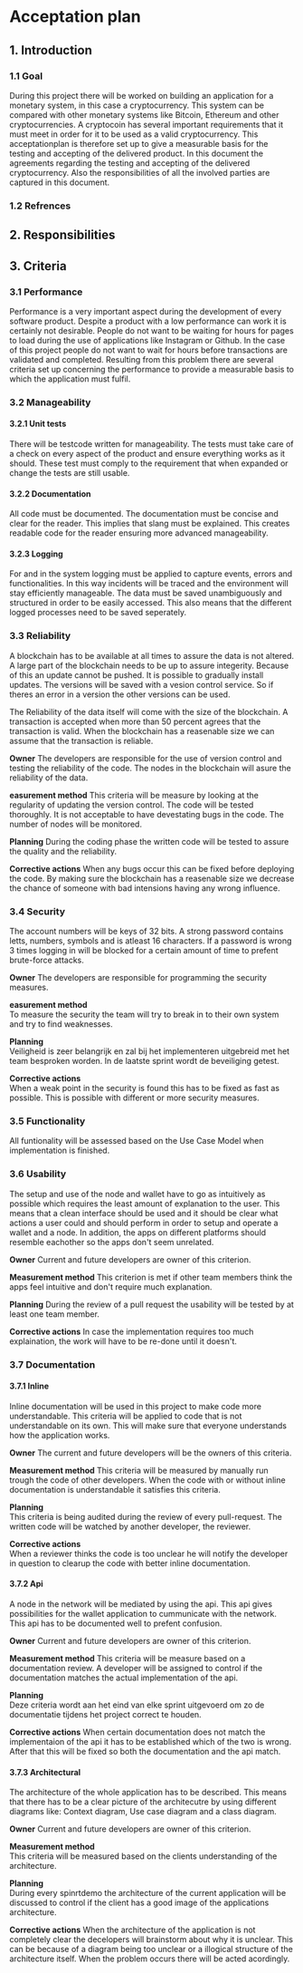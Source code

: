 # Acceptation plan

## 1. Introduction

### 1.1 Goal
During this project there will be worked on building an application for a monetary system, in this case a cryptocurrency. This system can be compared with other monetary systems like Bitcoin, Ethereum and other cryptocurrencies. A cryptocoin has several important requirements that it must meet in order for it to be used as a valid cryptocurrency. This acceptationplan is therefore set up to give a measurable basis for the testing and accepting of the delivered product. In this document the agreements regarding the testing and accepting of the delivered cryptocurrency. Also the responsibilities of all the involved parties are captured in this document.

### 1.2 Refrences

## 2. Responsibilities

## 3. Criteria

### 3.1 Performance
Performance is a very important aspect during the development of every software product. Despite a product with a low performance can work it is certainly not desirable. People do not want to be waiting for hours for pages to load during the use of applications like Instagram or Github. In the case of this project people do not want to wait for hours before transactions are validated and completed. Resulting from this problem there are several criteria set up concerning the performance to provide a measurable basis to which the application must fulfil.

### 3.2 Manageability

#### 3.2.1 Unit tests
There will be testcode written for manageability. The tests must take care of a check on every aspect of the product and ensure everything works as it should. These test must comply to the requirement that when expanded or change the tests are still usable.

#### 3.2.2 Documentation
All code must be documented. The documentation must be concise and clear for the reader. This implies that slang must be explained. This creates readable code for the reader ensuring more advanced manageability.

#### 3.2.3 Logging
For and in the system logging must be applied to capture events, errors and functionalities. In this way incidents will be traced and the environment will stay efficiently manageable. The data must be saved unambiguously and structured in order to be easily accessed. This also means that the different logged processes need to be saved seperately.

### 3.3 Reliability
A blockchain has to be available at all times to assure the data is not altered. A large part of the blockchain needs to be up to assure integerity. Because of this an update cannot be pushed. It is possible to gradually install updates. The versions will be saved with a vesion control service. So if theres an error in a version the other versions can be used.

The Reliability of the data itself will come with the size of the blockchain. A transaction is accepted when more than 50 percent agrees that the transaction is valid. When the blockchain has a reasenable size we can assume that the transaction is reliable.

**Owner**
The developers are responsible for the use of version control and testing the reliability of the code. The nodes in the blockchain will asure the reliability of the data. 

**easurement method**
This criteria will be measure by looking at the regularity of updating the version control. The code will be tested thoroughly. It is not acceptable to have devestating bugs in the code. The number of nodes will be monitored. 

**Planning**
During the coding phase the written code will be tested to assure the quality and the reliability. 

**Corrective actions**
When any bugs occur this can be fixed before deploying the code. By making sure the blockchain has a reasenable size we decrease the chance of someone with bad intensions having any wrong influence.

### 3.4 Security
The account numbers will be keys of 32 bits. A strong password contains letts, numbers, symbols and is atleast 16 characters. If a password is wrong 3 times logging in will be blocked for a certain amount of time to prefent brute-force attacks.

**Owner**
The developers are responsible for programming the security measures.

**easurement method**  
To measure the security the team will try to break in to their own system and try to find weaknesses.

**Planning**  
Veiligheid is zeer belangrijk en zal bij het implementeren uitgebreid met het team besproken worden. In de laatste sprint wordt de beveiliging getest. 

**Corrective actions**  
When a weak point in the security is found this has to be fixed as fast as possible. This is possible with different or more security measures.  

### 3.5 Functionality
All funtionality will be assessed based on the Use Case Model when implementation is finished.

### 3.6 Usability
The setup and use of the node and wallet have to go as intuitively as possible which requires the least amount of explanation to the user. This means that a clean interface should be used and it should be clear what actions a user could and should perform in order to setup and operate a wallet and a node.
In addition, the apps on different platforms should resemble eachother so the apps don't seem unrelated.

**Owner**
Current and future developers are owner of this criterion.

**Measurement method**
This criterion is met if other team members think the apps feel intuitive and don't require much explanation.

**Planning**
During the review of a pull request the usability will be tested by at least one team member.

**Corrective actions**
In case the implementation requires too much explaination, the work will have to be re-done until it doesn't.

### 3.7 Documentation

#### 3.7.1 Inline
Inline documentation will be used in this project to make code more understandable. This criteria will be applied to code that is not understandable on its own. This will make sure that everyone understands how the application works.

**Owner** 
The current and future developers will be the owners of this criteria.

**Measurement method**
This criteria will be measured by manually run trough the code of other developers. When the code with or without inline documentation is understandable it satisfies this criteria.

**Planning**  
This criteria is being audited during the review of every pull-request. The written code will be watched by another developer, the reviewer. 

**Corrective actions**  
When a reviewer thinks the code is too unclear he will notify the developer in question to clearup the code with better inline documentation.

#### 3.7.2 Api 
A node in the network will be mediated by using the api. This api gives possibilities for the wallet application to cummunicate with the network. This api has to be documented well to prefent confusion. 

**Owner**
Current and future developers are owner of this criterion.

**Measurement method**
This criteria will be measure based on a documentation review. A developer will be assigned to control if the documentation matches the actual implementation of the api.

**Planning**  
Deze criteria wordt aan het eind van elke sprint uitgevoerd om zo de documentatie tijdens het project correct te houden.

**Corrective actions**
When certain documentation does not match the implementaion of the api it has to be established which of the two is wrong. After that this will be fixed so both the documentation and the api match. 

#### 3.7.3 Architectural
The architecture of the whole application has to be described. This means that there has to be a clear picture of the architecutre by using different diagrams like: Context diagram, Use case diagram and a class diagram.

**Owner**
Current and future developers are owner of this criterion.

**Measurement method**  
This criteria will be measured based on the clients understanding of the architecture.

**Planning**  
During every spinrtdemo the architecture of the current application will be discussed to control if the client has a good image of the applications architecture.

**Corrective actions** 
When the architecture of the application is not completely clear the decelopers will brainstorm about why it is unclear. This can be because of a diagram being too unclear or a illogical structure of the architecture itself. When the problem occurs there will be acted acordingly. 
